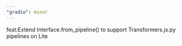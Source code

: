 ```yaml
---
"gradio": minor
---
```


feat:Extend Interface.from_pipeline() to support Transformers.js.py pipelines on Lite
